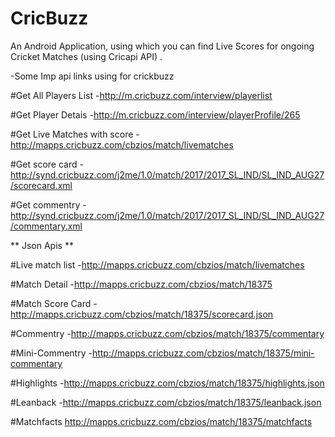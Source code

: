 # CricBuzz
An Android Application, using which you can find Live Scores for ongoing Cricket Matches (using Cricapi API) .



-Some Imp api links using for crickbuzz


#Get All Players List
-http://m.cricbuzz.com/interview/playerlist



#Get Player Detais
-http://m.cricbuzz.com/interview/playerProfile/265

#Get Live Matches with score
-http://mapps.cricbuzz.com/cbzios/match/livematches

#Get score card
-http://synd.cricbuzz.com/j2me/1.0/match/2017/2017_SL_IND/SL_IND_AUG27/scorecard.xml

#Get commentry
-http://synd.cricbuzz.com/j2me/1.0/match/2017/2017_SL_IND/SL_IND_AUG27/commentary.xml



** Json Apis **

#Live match list
-http://mapps.cricbuzz.com/cbzios/match/livematches

#Match Detail
-http://mapps.cricbuzz.com/cbzios/match/18375

#Match Score Card
-http://mapps.cricbuzz.com/cbzios/match/18375/scorecard.json

#Commentry
-http://mapps.cricbuzz.com/cbzios/match/18375/commentary

#Mini-Commentry
-http://mapps.cricbuzz.com/cbzios/match/18375/mini-commentary

#Highlights
-http://mapps.cricbuzz.com/cbzios/match/18375/highlights.json

#Leanback
-http://mapps.cricbuzz.com/cbzios/match/18375/leanback.json

#Matchfacts
http://mapps.cricbuzz.com/cbzios/match/18375/matchfacts
